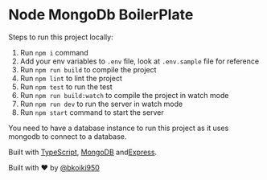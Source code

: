 # Node MongoDb BoilerPlate

Steps to run this project locally:

1. Run `npm i` command
2. Add your env variables to `.env` file, look at `.env.sample` file for reference
3. Run `npm run build` to compile the project
4. Run `npm lint` to lint the project
5. Run `npm test` to run the test
6. Run `npm run build:watch` to compile the project in watch mode
7. Run `npm run dev` to run the server in watch mode
8. Run `npm start` command  to start the server

You need to have a database instance to run this project as it uses mongodb to connect to a database.

Built with [TypeScript](https://www.typescriptlang.org/), [MongoDB](https://www.mongodb.com/) and[Express](https://expressjs.com/).

Built with ❤️ by [@bkoiki950](https://twitter.com/bkoiki950)
